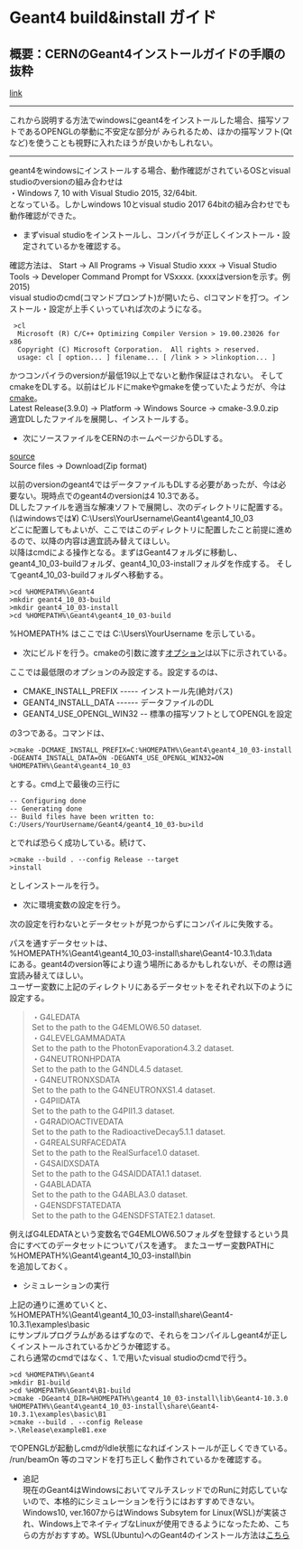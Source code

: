 # Geant4 build&install ガイド

## 概要：CERNのGeant4インストールガイドの手順の抜粋

[link](http://geant4.web.cern.ch/geant4/UserDocumentation/UsersGuides/InstallationGuide/html/index.html)  

***
これから説明する方法でwindowsにgeant4をインストールした場合、描写ソフトであるOPENGLの挙動に不安定な部分が
みられるため、ほかの描写ソフト(Qtなど)を使うことも視野に入れたほうが良いかもしれない。
***

geant4をwindowsにインストールする場合、動作確認がされているOSとvisual studioのversionの組み合わせは  
・Windows 7, 10 with Visual Studio 2015, 32/64bit.  
となっている。しかしwindows 10とvisual studio 2017 64bitの組み合わせでも動作確認ができた。

* まずvisual studioをインストールし、コンパイラが正しくインストール・設定されているかを確認する。  

確認方法は、
Start → All Programs → Visual Studio xxxx → Visual Studio Tools → Developer Command Prompt for VSxxxx. (xxxxはversionを示す。例2015)  
visual studioのcmd(コマンドプロンプト)が開いたら、clコマンドを打つ。インストール・設定が上手くいっていれば次のようになる。

```shell
 >cl
  Microsoft (R) C/C++ Optimizing Compiler Version > 19.00.23026 for x86
  Copyright (C) Microsoft Corporation.  All rights > reserved.
  usage: cl [ option... ] filename... [ /link > > >linkoption... ]
```

かつコンパイラのversionが最低19以上でないと動作保証はされない。
そしてcmakeをDLする。以前はビルドにmakeやgmakeを使っていたようだが、今は[cmake](https://cmake.org/download/)。  
Latest Release(3.9.0) → Platform → Windows Source → cmake-3.9.0.zip  
適宜DLしたファイルを展開し、インストールする。

* 次にソースファイルをCERNのホームページからDLする。

[source](http://geant4.web.cern.ch/geant4/support/download.shtml)  
  Source files → Download(Zip format)

以前のversionのgeant4ではデータファイルもDLする必要があったが、今は必要ない。現時点でのgeant4のversionは4 10.3である。  
DLしたファイルを適当な解凍ソフトで展開し、次のディレクトリに配置する。(\はwindowsでは¥)
C:\Users\YourUsername\Geant4\geant4_10_03  
どこに配置してもよいが、ここではこのディレクトリに配置したこと前提に進めるので、以降の内容は適宜読み替えてほしい。  
以降はcmdによる操作となる。まずはGeant4フォルダに移動し、geant4_10_03-buildフォルダ、geant4_10_03-installフォルダを作成する。
そしてgeant4_10_03-buildフォルダへ移動する。  

```shell
>cd %HOMEPATH%\Geant4
>mkdir geant4_10_03-build
>mkdir geant4_10_03-install
>cd %HOMEPATH%\Geant4\geant4_10_03-build
```

%HOMEPATH% はここでは C:\Users\YourUsername を示している。  

* 次にビルドを行う。cmakeの引数に渡す[オプション](http://geant4.web.cern.ch/geant4/UserDocumentation/UsersGuides/InstallationGuide/html/ch02s03.html#sect.StandardOptions)は以下に示されている。

ここでは最低限のオプションのみ設定する。設定するのは、

* CMAKE_INSTALL_PREFIX ----- インストール先(絶対パス)
* GEANT4_INSTALL_DATA ------ データファイルのDL
* GEANT4_USE_OPENGL_WIN32 -- 標準の描写ソフトとしてOPENGLを設定  

の3つである。コマンドは、

```shell
>cmake -DCMAKE_INSTALL_PREFIX=C:%HOMEPATH%\Geant4\geant4_10_03-install -DGEANT4_INSTALL_DATA=ON -DEGANT4_USE_OPENGL_WIN32=ON %HOMEPATH%\Geant4\geant4_10_03
```

とする。cmd上で最後の三行に

```shell
-- Configuring done
-- Generating done
-- Build files have been written to:
C:/Users/YourUsername/Geant4/geant4_10_03-bu>ild
```

とでれば恐らく成功している。続けて、

```shell
>cmake --build . --config Release --target
>install
```

としインストールを行う。

* 次に環境変数の設定を行う。

次の設定を行わないとデータセットが見つからずにコンパイルに失敗する。  

パスを通すデータセットは、  
 %HOMEPATH%\Geant4\geant4_10_03-install\share\Geant4-10.3.1\data  
にある。geant4のversion等により違う場所にあるかもしれないが、その際は適宜読み替えてほしい。  
ユーザー変数に上記のディレクトリにあるデータセットをそれぞれ以下のように設定する。

>・G4LEDATA  
>Set to the path to the G4EMLOW6.50 dataset.  
>・G4LEVELGAMMADATA  
>Set to the path to the PhotonEvaporation4.3.2 dataset.  
>・G4NEUTRONHPDATA  
>Set to the path to the G4NDL4.5 dataset.  
>・G4NEUTRONXSDATA  
>Set to the path to the G4NEUTRONXS1.4 dataset.  
>・G4PIIDATA  
>Set to the path to the G4PII1.3 dataset.  
>・G4RADIOACTIVEDATA  
>Set to the path to the RadioactiveDecay5.1.1 dataset.  
>・G4REALSURFACEDATA  
>Set to the path to the RealSurface1.0 dataset.  
>・G4SAIDXSDATA  
>Set to the path to the G4SAIDDATA1.1 dataset.  
>・G4ABLADATA  
>Set to the path to the G4ABLA3.0 dataset.  
>・G4ENSDFSTATEDATA  
>Set to the path to the G4ENSDFSTATE2.1 dataset.  

例えばG4LEDATAという変数名でG4EMLOW6.50フォルダを登録するという具合にすべてのデータセットについてパスを通す。
またユーザー変数PATHに  
  %HOMEPATH%\Geant4\geant4_10_03-install\bin  
を追加しておく。

* シミュレーションの実行  

上記の通りに進めていくと、  
  %HOMEPATH%\Geant4\geant4_10_03-install\share\Geant4-10.3.1\examples\basic  
にサンプルプログラムがあるはずなので、それらをコンパイルしgeant4が正しくインストールされているかどうか確認する。  
これら通常のcmdではなく、1.で用いたvisual studioのcmdで行う。

```shell
>cd %HOMEPATH%\Geant4
>mkdir B1-build
>cd %HOMEPATH%\Geant4\B1-build
>cmake -DGeant4_DIR=%HOMEPATH%\geant4_10_03-install\lib\Geant4-10.3.0 %HOMEPATH%\Geant4\geant4_10_03-install\share\Geant4-10.3.1\examples\basic\B1
>cmake --build . --config Release
>.\Release\exampleB1.exe
```

でOPENGLが起動しcmdがIdle状態になればインストールが正しくできている。　　
/run/beamOn 等のコマンドを打ち正しく動作されているかを確認する。

* 追記  
  現在のGeant4はWindowsにおいてマルチスレッドでのRunに対応していないので、本格的にシミュレーションを行うにはおすすめできない。Windows10, ver.1607からはWindows Subsytem for Linux(WSL)が実装され、Windows上でネイティブなLinuxが使用できるようになったため、こちらの方がおすすめ。WSL(Ubuntu)へのGeant4のインストール方法は[こちら]()